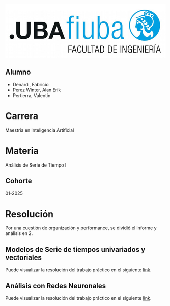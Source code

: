 <img src="https://github.com/hernancontigiani/ceia_memorias_especializacion/raw/master/Figures/logoFIUBA.jpg" alt="logoFIUBA" width="600">


## Alumno
- Denardi, Fabricio
- Perez Winter, Alan Erik
- Pertierra, Valentin

# Carrera
Maestría en Inteligencia Artificial

# Materia
Análisis de Serie de Tiempo I

## Cohorte
01-2025

# Resolución
Por una cuestión de organización y performance, se dividió el informe y análisis en 2.

## Modelos de Serie de tiempos univariados y vectoriales
Puede visualizar la resolución del trabajo práctico en el siguiente [link](summary.ipynb).

## Análisis con Redes Neuronales
Puede visualizar la resolución del trabajo práctico en el siguiente [link](summary_neural_networks.ipynb).

